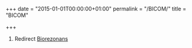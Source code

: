 +++
date = "2015-01-01T00:00:00+01:00"
permalink = "/BICOM/"
title = "BICOM"

+++

1.  Redirect [Biorezonans](/atopedia/Biorezonans "wikilink")
